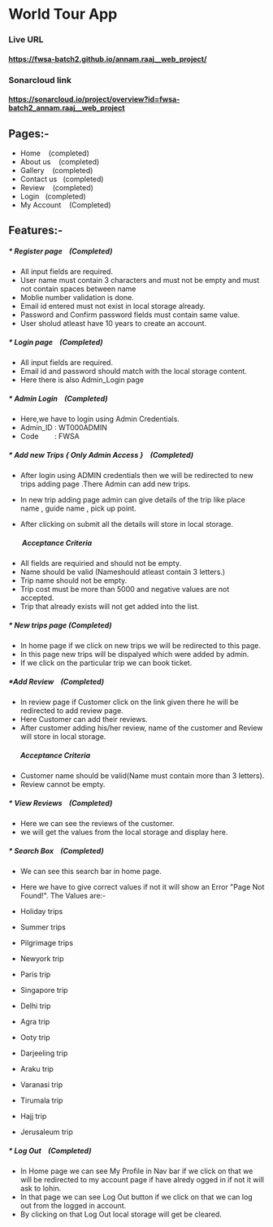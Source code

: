 # World Tour App

### Live URL

#### https://fwsa-batch2.github.io/annam.raaj__web_project/

### Sonarcloud link

#### https://sonarcloud.io/project/overview?id=fwsa-batch2_annam.raaj__web_project


## Pages:-
  * Home &nbsp;&nbsp; (completed)
  * About us &nbsp;&nbsp; (completed)
  * Gallery &nbsp;&nbsp;   (completed)
  * Contact us &nbsp;&nbsp;(completed)
  * Review &nbsp;&nbsp; (completed)
  * Login &nbsp;&nbsp;(completed)
  * My Account  &nbsp;&nbsp; (Completed)

## Features:-

   ##### * Register page  &nbsp;&nbsp; (Completed)
   * All input fields are required.
   *  User name must contain 3 characters and must not be empty and must not contain spaces between name
   * Moblie number validation is done.
   * Email id entered must not exist in local storage already.
   * Password and Confirm password fields must contain same value.
   * User sholud atleast have 10 years to create an account.

   ##### * Login page &nbsp;&nbsp; (Completed)
   * All input fields are required. 
   * Email id and password should match with the local storage content.
   * Here there is also Admin_Login page
   
   ##### * Admin Login &nbsp;&nbsp; (Completed)
   * Here,we have to login using Admin Credentials. 
   * Admin_ID : WT000ADMIN
   * Code &nbsp;&nbsp;&nbsp;&nbsp;&nbsp;&nbsp;&nbsp;: FWSA

   ##### * Add new Trips { Only Admin Access }  &nbsp;&nbsp; (Completed)
   * After login using ADMIN credentials then we will be redirected to new trips adding page .There Admin can add new trips.   

   * In new trip adding  page admin can give details of the trip like place name , guide name , pick up point. 

   * After clicking on submit all the details will store in local storage.
   ##### &nbsp;&nbsp;&nbsp;&nbsp;&nbsp;&nbsp;&nbsp; Acceptance Criteria
   * All fields are requiried and should not be empty.
   * Name should be valid (Nameshould atleast contain 3 letters.)
   * Trip name should not be empty.
   * Trip cost must be  more than 5000 and negative values are not accepted.
   * Trip that already exists will not get added into the list.
   
  #####  * New trips page (Completed)
   * In home page if we click on new trips we will be redirected to this page. 
   * In this page new  trips will be dispalyed which were added by admin.
   * If we click on the particular trip we can book ticket. 

   ##### *Add Review  &nbsp;&nbsp; (Completed)
   * In review page if Customer click on the link given there he will be redirected to add review page.
   * Here Customer can add their reviews.
   * After customer adding his/her review, name of the customer and Review will store in local storage.
   #####  &nbsp;&nbsp;&nbsp;&nbsp;&nbsp;&nbsp; Acceptance Criteria
   * Customer name should be valid(Name must contain more than 3 letters).
   * Review cannot be empty.

   ##### * View Reviews &nbsp;&nbsp; (Completed)
   * Here we can see the reviews of the customer.
   * we will get the values from the local storage and display here.

   
   ##### * Search Box &nbsp;&nbsp; (Completed)
   * We can see this search bar in home page.
   * Here we have to give correct values if not it will show an Error "Page Not Found!".
    The Values are:-

   * Holiday trips
   * Summer trips
   * Pilgrimage trips
   * Newyork trip
   * Paris trip
   * Singapore trip
   * Delhi trip
   * Agra trip
   * Ooty trip
   * Darjeeling trip
   * Araku trip
   * Varanasi trip
   * Tirumala trip
   * Hajj trip
   * Jerusaleum trip

   
   ##### * Log Out &nbsp;&nbsp; (Completed)
   * In Home page we can see My Profile in Nav bar if we click on that we will be redirected to my account page if have alredy ogged in if not it will ask to lohin.
   * In that page we can see Log Out button if we click on that we can log out from the logged in account.
   * By clicking on that Log Out local storage will get be cleared.